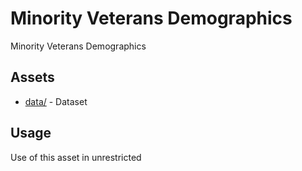 # Minority Veterans Demographics


Minority Veterans Demographics
## Assets
  
* [data/](data/) - Dataset
## Usage
  
Use of this asset in unrestricted